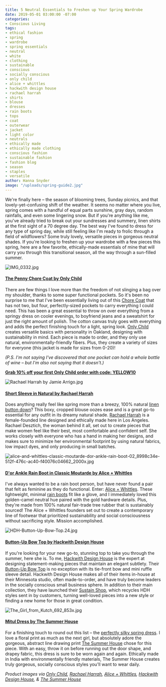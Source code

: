 ```yaml
---
title: 5 Neutral Essentials to Freshen up Your Spring Wardrobe
date: 2019-05-01 03:00:00 -07:00
categories:
- Conscious Living
tags:
- ethical fashion
- spring
- wardrobe
- spring essentials
- neutral
- white
- clothing
- sustainable
- conscious
- socially conscious
- only child
- alice + whittles
- hackwith design house
- rachael harrah
- shirts
- blouse
- dresses
- rain boots
- tops
- coat
- outerwear
- jacket
- light color
- neutrals
- ethically made
- ethically made clothing
- conscious fashion
- sustainable fashion
- fashion blog
- season
- staples
- versatile
author: Hanna Snyder
image: "/uploads/spring-guide2.jpg"
---
```


We're finally here – the season of blooming trees, Sunday picnics, and that lovely-yet-confusing shift of the weather. It seems no matter where you live, spring comes with a handful of equal parts sunshine, gray days, random rainfalls, and even some lingering snow. But if you're anything like me, you've already tried to break out your sundresses and summery, linen shirts at the first sight of a 70 degree day. The best way I've found to dress for any type of spring day, while still feeling like I'm ready to frolic through a field of wildflowers? Some truly lovely, versatile pieces in gorgeous neutral shades. If you're looking to freshen up your wardrobe with a few pieces this spring, here are a few favorite, ethically-made essentials of mine that will carry you through this transitional season, all the way through a sun-filled summer.

![IMG_0332.jpg](/uploads/IMG_0332.jpg)

#### [The Penny Chore Coat by Only Child](https://www.onlychildclothing.com/collections/outerwear/products/penny-chore-coat-in-cotton-canvas)

There are few things I love more than the freedom of not slinging a bag over my shoulder, thanks to some super functional pockets. So it's been no surprise to me that I've been essentially living out of this [Chore Coat](https://www.onlychildclothing.com/collections/outerwear/products/penny-chore-coat-in-cotton-canvas) that has not two, but four, perfectly-sized pockets to carry everything I could need. This has been a great essential to throw on over everything from a springy dress on cooler evenings, to boyfriend jeans and a sweatshirt for just the right amount of polish. The cotton canvas truly goes with everything and adds the perfect finishing touch for a light, spring look. [Only Child](https://www.onlychildclothing.com/) creates versatile basics with personality in Oakland, designing with sustainability in mind. Each piece is made to order, and they only use natural, environmentally-friendly fibers. Plus, they create a variety of sizes for everyone (this jacket is made for sizes from 0-20)! 

_(P.S. I'm not saying I've discovered that one pocket can hold a whole bottle of wine – but I'm also not saying that it doesn't.)_

**[Grab 10% off your first Only Child order with code: YELLOW10](https://www.onlychildclothing.com/)**

![Rachael Harrah by Jamie Arrigo.jpg](/uploads/Rachael%20Harrah%20by%20Jamie%20Arrigo.jpg)

#### [Short Sleeve in Natural by Rachael Harrah](https://rachaelharrah.com/collections/shirts/products/short-sleeve-oyster-linen)

Does anything really feel like spring more than a breezy, 100% natural [linen button down](https://rachaelharrah.com/collections/shirts/products/short-sleeve-oyster-linen)? This boxy, cropped blouse oozes ease and is a great go-to essential for any outfit in its dreamy natural shade. [Rachael Harrah](https://rachaelharrah.com/) is a female-founded line designed and ethically made here in Los Angeles. Rachael Desztich, the woman behind it all, set out to create pieces that make women feel like their best, most comfortable and confident self. She works closely with everyone who has a hand in making her designs, and makes sure to minimize her environmental footprint by using natural fabrics, low impact dyes, and only producing in small batches.

![alice-and-whittles-classic-moutarde-dor-ankle-rain-boot-02_8998c34e-512f-476c-ac40-f40076c04662_2000x.jpg](/uploads/alice-and-whittles-classic-moutarde-dor-ankle-rain-boot-02_8998c34e-512f-476c-ac40-f40076c04662_2000x.jpg)

#### [D'or Ankle Rain Boot in Classic Moutarde by Alice + Whittles](http://shrsl.com/1l0g7) 

I've always wanted to be a rain boot person, but have never found a pair that felt as feminine as they do functional. Enter: [Alice + Whittles](http://shrsl.com/1l0g7). These lightweight, minimal [rain boots](http://shrsl.com/1l0g7) fit like a glove, and I immediately loved this golden-camel neutral hue paired with the gold hardware details. Plus, they're made from 100% natural fair-trade tree rubber that is sustainably sourced! The Alice + Whittles founders set out to create a contemporary line of footwear that prioritized sustainability and social consciousness without sacrificing style. Mission accomplished.

![HDH-Button-Up-Bow-Top.24.jpg](/uploads/HDH-Button-Up-Bow-Top.24.jpg)

#### [Button-Up Bow Top by Hackwith Design House](https://hackwithdesignhouse.com/product/button-up-bow-top-ss19/)

If you're looking for your new go-to, stunning top to take you through the summer, here she is. To me, [Hackwith Design House](https://hackwithdesignhouse.com/) is the expert at designing statement-making pieces that maintain an elegant subtlety. Their [Button-Up Bow Top](https://hackwithdesignhouse.com/product/button-up-bow-top-ss19/) is no exception with its tie-front bow and mini ruffle sleeve detail. Hackwith Design House makes all of their items in-house at their Minnesota studio, often made-to-order, and have truly become leaders in the socially conscious small business sphere. In addition to their main collection, they have launched their [Sustain Shop](https://hackwithdesignhouse.com/product-category/sustain-shop/), which recycles HDH styles sent in by customers, turning well-loved pieces into a new style or finding a new home for those in great condition.

![The_Girl_from_Kutch_692_853x.jpg](/uploads/The_Girl_from_Kutch_692_853x.jpg)

#### [Mitul Dress by The Summer House](https://thesummerhouse.in/collections/dresses/products/silk-dress-1)

For a finishing touch to round out this list – the [perfectly silky spring dress](https://thesummerhouse.in/collections/dresses/products/silk-dress-1). I love a floral print as much as the next girl, but absolutely adore the gorgeous, abstract line drawing print [The Summer House](https://thesummerhouse.in/) chose for this piece. With an easy, throw it on before running out the door shape, and drapey fabric, this dress is sure to be worn again and again. Ethically made in India with environmentally friendly materials, The Summer House creates truly gorgeous, socially conscious styles you'll want to wear daily. 

_Product images via [Only Child](https://www.onlychildclothing.com/), [Rachael Harrah](https://rachaelharrah.com/), [Alice + Whittles](http://shrsl.com/1l0g7), [Hackwith Design House](https://hackwithdesignhouse.com/), & [The Summer House](https://thesummerhouse.in/)_